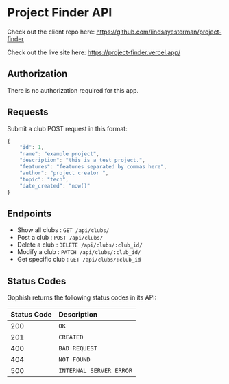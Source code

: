 # Project Finder API

Check out the client repo here: https://github.com/lindsayesterman/project-finder

Check out the live site here: https://project-finder.vercel.app/

## Authorization

There is no authorization required for this app.

## Requests

Submit a club POST request in this format:

```javascript
{
    "id": 1,
    "name": "example project",
    "description": "this is a test project.",
    "features": "features separated by commas here",
    "author": "project creator ",
    "topic": "tech",
    "date_created": "now()"
}
```

## Endpoints

* Show all clubs : `GET /api/clubs/`
* Post a club : `POST /api/clubs/`
* Delete a club : `DELETE /api/clubs/:club_id/`
* Modify a club : `PATCH /api/clubs/:club_id/`
* Get specific club : `GET /api/clubs/:club_id`


## Status Codes

Gophish returns the following status codes in its API:

| Status Code | Description |
| :--- | :--- |
| 200 | `OK` |
| 201 | `CREATED` |
| 400 | `BAD REQUEST` |
| 404 | `NOT FOUND` |
| 500 | `INTERNAL SERVER ERROR` |
